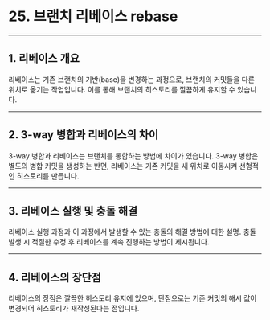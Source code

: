 <h1>25. 브랜치 리베이스 rebase</h1>
<hr>
<h2>1. 리베이스 개요</h2>
<p>리베이스는 기존 브랜치의 기반(base)을 변경하는 과정으로, 브랜치의 커밋들을 다른 위치로 옮기는 작업입니다. 이를 통해 브랜치의 히스토리를 깔끔하게 유지할 수 있습니다.</p>
<hr>
<h2>2. 3-way 병합과 리베이스의 차이</h2>
<p>3-way 병합과 리베이스는 브랜치를 통합하는 방법에 차이가 있습니다. 3-way 병합은 별도의 병합 커밋을 생성하는 반면, 리베이스는 기존 커밋을 새 위치로 이동시켜 선형적인 히스토리를 만듭니다.</p>
<hr>
<h2>3. 리베이스 실행 및 충돌 해결</h2>
<p>리베이스 실행 과정과 이 과정에서 발생할 수 있는 충돌의 해결 방법에 대한 설명. 충돌 발생 시 적절한 수정 후 리베이스를 계속 진행하는 방법이 제시됩니다.</p>
<hr>
<h2>4. 리베이스의 장단점</h2>
<p>리베이스의 장점은 깔끔한 히스토리 유지에 있으며, 단점으로는 기존 커밋의 해시 값이 변경되어 히스토리가 재작성된다는 점입니다.</p>

